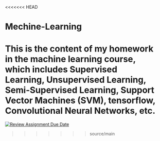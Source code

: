 <<<<<<< HEAD
# Mechine-Learning
This is the content of my homework in the machine learning course, which includes Supervised Learning, Unsupervised Learning, Semi-Supervised Learning, Support Vector Machines (SVM), tensorflow, Convolutional Neural Networks, etc.
=======
[![Review Assignment Due Date](https://classroom.github.com/assets/deadline-readme-button-22041afd0340ce965d47ae6ef1cefeee28c7c493a6346c4f15d667ab976d596c.svg)](https://classroom.github.com/a/7OYjGwwT)
>>>>>>> source/main
